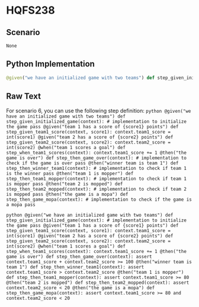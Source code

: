 # HQFS238
## Scenario
```gherkin
None
```


## Python Implementation
```python
@given("we have an initialized game with two teams") def step_given_initialized_game(context): # implementation to initialize the game pass @given("team 1 has a score of {score1} points") def step_given_team1_score(context, score1): context.team1_score = int(score1) @given("team 2 has a score of {score2} points") def step_given_team2_score(context, score2): context.team2_score = int(score2) @when("team 1 scores a goal") def step_when_team1_scores(context): context.team1_score += 1 @then("the game is over") def step_then_game_over(context): # implementation to check if the game is over pass @then("winner team is team 1") def step_then_winner_team1(context): # implementation to check if team 1 is the winner pass @then("team 1 is mopper") def step_then_team1_mopper(context): # implementation to check if team 1 is mopper pass @then("team 2 is mopped") def step_then_team2_mopped(context): # implementation to check if team 2 is mopped pass @then("the game is a mopa") def step_then_game_mopa(context): # implementation to check if the game is a mopa pass
```


## Raw Text
For scenario 6, you can use the following step definition: ```python @given("we have an initialized game with two teams") def step_given_initialized_game(context): # implementation to initialize the game pass @given("team 1 has a score of {score1} points") def step_given_team1_score(context, score1): context.team1_score = int(score1) @given("team 2 has a score of {score2} points") def step_given_team2_score(context, score2): context.team2_score = int(score2) @when("team 1 scores a goal") def step_when_team1_scores(context): context.team1_score += 1 @then("the game is over") def step_then_game_over(context): # implementation to check if the game is over pass @then("winner team is team 1") def step_then_winner_team1(context): # implementation to check if team 1 is the winner pass @then("team 1 is mopper") def step_then_team1_mopper(context): # implementation to check if team 1 is mopper pass @then("team 2 is mopped") def step_then_team2_mopped(context): # implementation to check if team 2 is mopped pass @then("the game is a mopa") def step_then_game_mopa(context): # implementation to check if the game is a mopa pass ```



```python @given("we have an initialized game with two teams") def step_given_initialized_game(context): # implementation to initialize the game pass @given("team 1 has a score of {score1} points") def step_given_team1_score(context, score1): context.team1_score = int(score1) @given("team 2 has a score of {score2} points") def step_given_team2_score(context, score2): context.team2_score = int(score2) @when("team 1 scores a goal") def step_when_team1_scores(context): context.team1_score += 1 @then("the game is over") def step_then_game_over(context): assert context.team1_score + context.team2_score >= 100 @then("winner team is team 1") def step_then_winner_team1(context): assert context.team1_score > context.team2_score @then("team 1 is mopper") def step_then_team1_mopper(context): assert context.team1_score >= 80 @then("team 2 is mopped") def step_then_team2_mopped(context): assert context.team2_score < 20 @then("the game is a mopa") def step_then_game_mopa(context): assert context.team1_score >= 80 and context.team2_score < 20 ```
